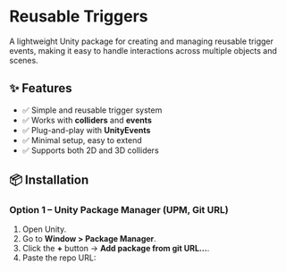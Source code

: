 # Reusable Triggers

A lightweight Unity package for creating and managing reusable trigger events, making it easy to handle interactions across multiple objects and scenes.

## ✨ Features

- ✅ Simple and reusable trigger system  
- ✅ Works with **colliders** and **events**  
- ✅ Plug-and-play with **UnityEvents**  
- ✅ Minimal setup, easy to extend  
- ✅ Supports both 2D and 3D colliders  

## 📦 Installation

### Option 1 – Unity Package Manager (UPM, Git URL)
1. Open Unity.
2. Go to **Window > Package Manager**.
3. Click the **+** button → **Add package from git URL...**.
4. Paste the repo URL:

